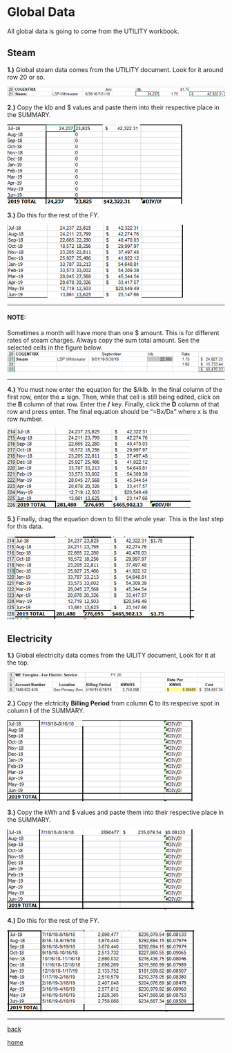 # Global Data
All global data is going to come from the UTILITY workbook.

## Steam

**1.)** Global steam data comes from the UTILITY document. Look for it around row 20 or so. 

![steam1](src/global/steam1.png)

**2.)** Copy the klb and $ values and paste them into their respective place in the SUMMARY.

![steam2](src/global/steam2.png)

**3.)** Do this for the rest of the FY.

![steam3](src/global/steam3.png)

---

#### NOTE: 
Sometimes a month will have more than one $ amount. This is for different rates of steam charges. Always copy the sum total amount. See the selected cells in the figure below.
![steam4](src/global/steam4.png)

---
**4.)** You must now enter the equation for the $/klb. In the final column of the first row, enter the **=** sign. Then, while that cell is still being edited, click on the **B** column of that row. Enter the **/** key. Finally, click the **D** column of that row and press enter. The final equation should be “=Bx/Dx” where x is the row number. 

![gif1](src/global/gif1.gif)

**5.)** Finally, drag the equation down to fill the whole year. This is the last step for this data.

![gif2](src/global/gif2.gif)

## Electricity

**1.)** Global electricity data comes from the UILITY document, Look for it at the top.

![elec1](src/global/electric1.png)

**2.)** Copy the elctricity **Billing Period** from column **C** to its respecive spot in column **I** of the SUMMARY.

![elec2](src/global/electric2.png)

**3.)** Copy the kWh and $ values and paste them into their respective place in the SUMMARY.

![elec3](src/global/electric3.png)

**4.)** Do this for the rest of the FY.

![elec4](src/global/electric4.png)


---
[back](https://hunttj21.github.io/UWW-Documentation/Utility%20Summary/data)

[home](https://hunttj21.github.io/UWW-Documentation/Utility%20Summary)
